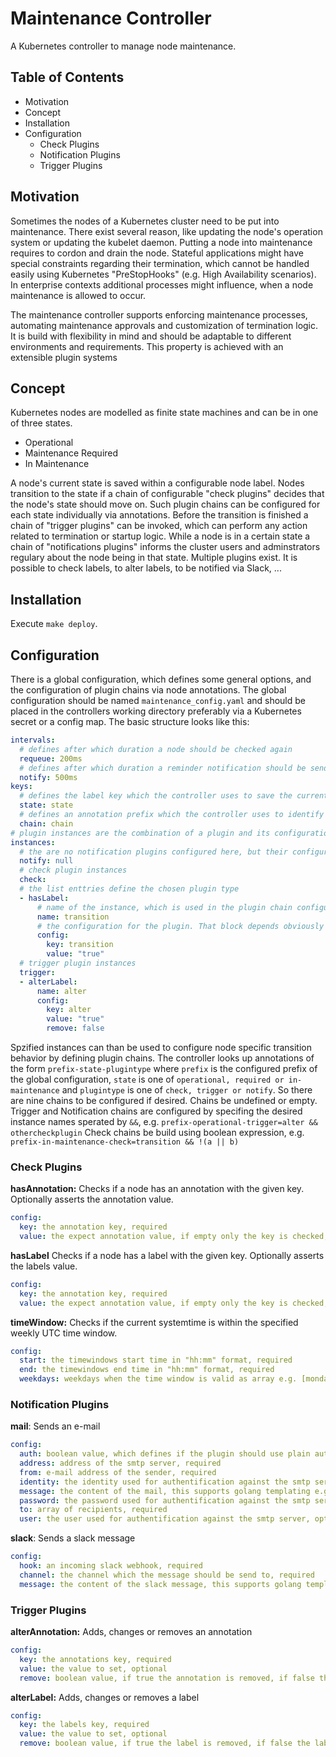 # Maintenance Controller
A Kubernetes controller to manage node maintenance.

## Table of Contents
- Motivation
- Concept
- Installation
- Configuration
  - Check Plugins
  - Notification Plugins
  - Trigger Plugins

## Motivation
Sometimes the nodes of a Kubernetes cluster need to be put into maintenance.
There exist several reason, like updating the node's operation system or updating the kubelet daemon.
Putting a node into maintenance requires to cordon and drain the node.
Stateful applications might have special constraints regarding their termination, which cannot be handled easily using Kubernetes "PreStopHooks" (e.g. High Availability scenarios).
In enterprise contexts additional processes might influence, when a node maintenance is allowed to occur.

The maintenance controller supports enforcing maintenance processes, automating maintenance approvals and customization of termination logic.
It is build with flexibility in mind and should be adaptable to different environments and requirements.
This property is achieved with an extensible plugin systems

## Concept
Kubernetes nodes are modelled as finite state machines and can be in one of three states.
- Operational
- Maintenance Required
- In Maintenance

A node's current state is saved within a configurable node label.
Nodes transition to the state if a chain of configurable "check plugins" decides that the node's state should move on.
Such plugin chains can be configured for each state individually via annotations.
Before the transition is finished a chain of "trigger plugins" can be invoked, which can perform any action related to termination or startup logic.
While a node is in a certain state a chain of "notifications plugins" informs the cluster users and adminstrators regulary about the node being in that state.
Multiple plugins exist.
It is possible to check labels, to alter labels, to be notified via Slack, ...

## Installation

Execute ```make deploy```.

## Configuration

There is a global configuration, which defines some general options, and the configuration of plugin chains via node annotations.
The global configuration should be named ```maintenance_config.yaml``` and should be placed in the controllers working directory preferably via a Kubernetes secret or a config map.
The basic structure looks like this:
```yaml
intervals:
  # defines after which duration a node should be checked again
  requeue: 200ms
  # defines after which duration a reminder notification should be send
  notify: 500ms
keys:
  # defines the label key which the controller uses to save the current state of a node
  state: state
  # defines an annotation prefix which the controller uses to identify the configured plugin chains for a node
  chain: chain
# plugin instances are the combination of a plugin and its configuration
instances:
  # the are no notification plugins configured here, but their configuration works the same way as for check and trigger plugins
  notify: null
  # check plugin instances
  check:
  # the list enttries define the chosen plugin type
  - hasLabel:
      # name of the instance, which is used in the plugin chain configurations
      name: transition
      # the configuration for the plugin. That block depends obviously on the plugin type
      config:
        key: transition
        value: "true"
  # trigger plugin instances
  trigger:
  - alterLabel:
      name: alter
      config:
        key: alter
        value: "true"
        remove: false
```
Spzified instances can than be used to configure node specific transition behavior by defining plugin chains.
The controller looks up annotations of the form ```prefix-state-plugintype``` where ```prefix``` is the configured prefix of the global configuration, ```state``` is one of ```operational, required or in-maintenance``` and ```plugintype``` is one of ```check, trigger or notify```.
So there are nine chains to be configured if desired.
Chains be undefined or empty.
Trigger and Notification chains are configured by specifing the desired instance names sperated by ```&&```, e.g. ```prefix-operational-trigger=alter && othercheckplugin```
Check chains be build using boolean expression, e.g. ```prefix-in-maintenance-check=transition && !(a || b)```

### Check Plugins
__hasAnnotation:__ Checks if a node has an annotation with the given key. Optionally asserts the annotation value.
```yaml
config:
  key: the annotation key, required
  value: the expect annotation value, if empty only the key is checked, optional
```
__hasLabel__ Checks if a node has a label with the given key. Optionally asserts the labels value.
```yaml
config:
  key: the annotation key, required
  value: the expect annotation value, if empty only the key is checked, optional
```
__timeWindow:__ Checks if the current systemtime is within the specified weekly UTC time window.
```yaml
config:
  start: the timewindows start time in "hh:mm" format, required
  end: the timewindows end time in "hh:mm" format, required
  weekdays: weekdays when the time window is valid as array e.g. [monday, tuesday, wednesday, thursday, friday, saturday, sunday], required
```

### Notification Plugins
__mail__: Sends an e-mail
```yaml
config:
  auth: boolean value, which defines if the plugin should use plain auth or no auth at all, required
  address: address of the smtp server, required
  from: e-mail address of the sender, required
  identity: the identity used for authentification against the smtp server, optional
  message: the content of the mail, this supports golang templating e.g. {{ .State }} to get the current state as string or {{ .Node }} to access the node object, required
  password: the password used for authentification against the smtp server, optional
  to: array of recipients, required
  user: the user used for authentification against the smtp server, optional
```
__slack__: Sends a slack message
```yaml
config:
  hook: an incoming slack webhook, required
  channel: the channel which the message should be send to, required
  message: the content of the slack message, this supports golang templating e.g. {{ .State }} to get the current state as string or {{ .Node }} to access the node object, required
```

### Trigger Plugins
__alterAnnotation:__ Adds, changes or removes an annotation
```yaml
config:
  key: the annotations key, required
  value: the value to set, optional
  remove: boolean value, if true the annotation is removed, if false the annotation is added or changed, optional
```
__alterLabel:__ Adds, changes or removes a label
```yaml
config:
  key: the labels key, required
  value: the value to set, optional
  remove: boolean value, if true the label is removed, if false the label is added or changed, optional
```
